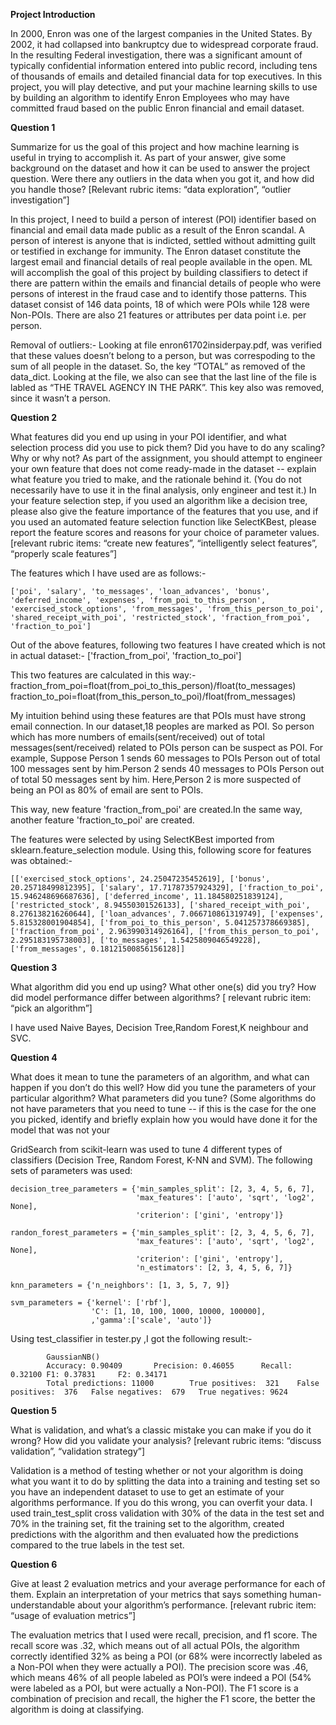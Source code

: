 **Project Introduction**

In 2000, Enron was one of the largest companies in the United States. By 2002, it had collapsed into bankruptcy due to widespread corporate fraud. In the resulting Federal investigation, there was a significant amount of typically confidential information entered into public record, including tens of thousands of emails and detailed financial data for top executives.
In this project, you will play detective, and put your machine learning skills to use by building an algorithm to identify Enron Employees who may have committed fraud based on the public Enron financial and email dataset.

**Question 1**

Summarize for us the goal of this project and how machine learning is useful in trying to accomplish it. As part of your answer, give some background on the dataset and how it can be used to answer the project question. Were there any outliers in the data when you got it, and how did you handle those? [Relevant rubric items: “data exploration”, “outlier investigation”]

In this project, I need to build a person of interest (POI) identifier based on financial and email data made public as a result of the Enron scandal. A person of interest is anyone that is indicted, settled without admitting guilt or testified in exchange for immunity. The Enron dataset constitute the largest email and financial details of real people available in the open. ML will accomplish the goal of this project by building classifiers to detect if there are pattern within the emails and financial details of people who were persons of interest in the fraud case and to identify those patterns. This dataset consist of 146 data points, 18 of which were POIs while 128 were Non-POIs. There are also 21 features or attributes per data point i.e. per person.

Removal of outliers:-
Looking at file enron61702insiderpay.pdf, was verified that these values doesn’t belong to a person, but was correspoding to the sum of all people in the dataset. So, the key “TOTAL” as removed of the data_dict. Looking at the file, we also can see that the last line of the file is labled as “THE TRAVEL AGENCY IN THE PARK”. This key also was removed, since it wasn’t a person.


**Question 2**

What features did you end up using in your POI identifier, and what selection process did you use to pick them? Did you have to do any scaling? Why or why not? As part of the assignment, you should attempt to engineer your own feature that does not come ready-made in the dataset -- explain what feature you tried to make, and the rationale behind it. (You do not necessarily have to use it in the final analysis, only engineer and test it.) In your feature selection step, if you used an algorithm like a decision tree, please also give the feature importance of the features that you use, and if you used an automated feature selection function like SelectKBest, please report the feature scores and reasons for your choice of parameter values. [relevant rubric items: “create new features”, “intelligently select features”, “properly scale features”]

The features which I have used are as follows:-
```
['poi', 'salary', 'to_messages', 'loan_advances', 'bonus', 'deferred_income', 'expenses', 'from_poi_to_this_person', 'exercised_stock_options', 'from_messages', 'from_this_person_to_poi', 'shared_receipt_with_poi', 'restricted_stock', 'fraction_from_poi', 'fraction_to_poi']

```
Out of the above features, following two features I have created which is not in actual dataset:-
['fraction_from_poi', 'fraction_to_poi']

This two features are calculated in this way:-
fraction_from_poi=float(from_poi_to_this_person)/float(to_messages)
fraction_to_poi=float(from_this_person_to_poi)/float(from_messages)

My intuition behind using these features are that POIs must have strong email connection. In our dataset,18 peoples are marked as POI. So person which has more numbers of emails(sent/received) out of total messages(sent/received) related to POIs person can be suspect as POI.
For example, Suppose Person 1 sends 60 messages to POIs Person out of total 100 messages sent by him.Person 2 sends 40 messages to POIs Person out of total 50 messages sent by him.
Here,Person 2 is more suspected of being an POI as 80% of email are sent to POIs.

This way, new feature 'fraction_from_poi' are created.In the same way, another feature 'fraction_to_poi' are created.

The features were selected by using SelectKBest imported from sklearn.feature_selection module. Using this, following score for features was obtained:-
```
[['exercised_stock_options', 24.25047235452619], ['bonus', 20.25718499812395], ['salary', 17.71787357924329], ['fraction_to_poi', 15.946248696687636], ['deferred_income', 11.184580251839124], ['restricted_stock', 8.94550301526133], ['shared_receipt_with_poi', 8.276138216260644], ['loan_advances', 7.066710861319749], ['expenses', 5.815328001904854], ['from_poi_to_this_person', 5.041257378669385], ['fraction_from_poi', 2.963990314926164], ['from_this_person_to_poi', 2.295183195738003], ['to_messages', 1.5425809046549228], ['from_messages', 0.18121500856156128]]
```

**Question 3**

What algorithm did you end up using? What other one(s) did you try? How did model performance differ between algorithms? [ relevant rubric item: “pick an algorithm”]

I have used Naive Bayes, Decision Tree,Random Forest,K neighbour and SVC.

**Question 4**

What does it mean to tune the parameters of an algorithm, and what can happen if you don’t do this well? How did you tune the parameters of your particular algorithm? What parameters did you tune? (Some algorithms do not have parameters that you need to tune -- if this is the case for the one you picked, identify and briefly explain how you would have done it for the model that was not your

GridSearch from scikit-learn was used to tune 4 different types of classifiers (Decision Tree, Random Forest, K-NN and SVM). The following sets of parameters was used:
```
decision_tree_parameters = {'min_samples_split': [2, 3, 4, 5, 6, 7],
                            'max_features': ['auto', 'sqrt', 'log2', None],
                            'criterion': ['gini', 'entropy']}

randon_forest_parameters = {'min_samples_split': [2, 3, 4, 5, 6, 7],
                            'max_features': ['auto', 'sqrt', 'log2', None],
                            'criterion': ['gini', 'entropy'],
                            'n_estimators': [2, 3, 4, 5, 6, 7]}

knn_parameters = {'n_neighbors': [1, 3, 5, 7, 9]}

svm_parameters = {'kernel': ['rbf'], 
                  'C': [1, 10, 100, 1000, 10000, 100000],
				  ,'gamma':['scale', 'auto']}
```
Using test_classifier in tester.py ,I got the following result:-
```
        GaussianNB()
        Accuracy: 0.90409       Precision: 0.46055      Recall: 0.32100 F1: 0.37831     F2: 0.34171
        Total predictions: 11000        True positives:  321    False positives:  376   False negatives:  679   True negatives: 9624	
```
**Question 5**

What is validation, and what’s a classic mistake you can make if you do it wrong? How did you validate your analysis? [relevant rubric items: “discuss validation”, “validation strategy”]

Validation is a method of testing whether or not your algorithm is doing what you want it to do by splitting the data into a training and testing set so you have an independent dataset to use to get an estimate of your algorithms performance. If you do this wrong, you can overfit your data. I used train_test_split cross validation with 30% of the data in the test set and 70% in the training set, fit the training set to the algorithm, created predictions with the algorithm and then evaluated how the predictions compared to the true labels in the test set.


**Question 6**

Give at least 2 evaluation metrics and your average performance for each of them. Explain an interpretation of your metrics that says something human-understandable about your algorithm’s performance. [relevant rubric item: “usage of evaluation metrics”]

The evaluation metrics that I used were recall, precision, and f1 score. The recall score was .32, which means out of all actual POIs, the algorithm correctly identified 32% as being a POI (or 68% were incorrectly labeled as a Non-POI when they were actually a POI). The precision score was .46, which means 46% of all people labeled as POI’s were indeed a POI (54% were labeled as a POI, but were actually a Non-POI). The F1 score is a combination of precision and recall, the higher the F1 score, the better the algorithm is doing at classifying.


